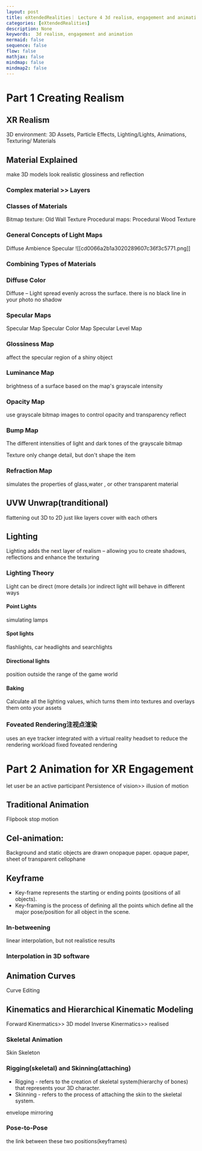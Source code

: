 ```yaml
---
layout: post
title: eXtendedRealities｜ Lecture 4 3d realism, engagement and animation
categories: [eXtendedRealities]
description: None
keywords:  3d realism, engagement and animation
mermaid: false
sequence: false
flow: false
mathjax: false
mindmap: false
mindmap2: false
---
```

# Part 1 Creating Realism
## XR Realism
3D environment: 3D Assets, Particle Effects, Lighting/Lights, Animations, Texturing/ Materials
## Material Explained
make 3D models look realistic
glossiness and reflection
### Complex material >> Layers
### Classes of Materials
Bitmap texture: Old Wall Texture
Procedural maps: Procedural Wood Texture
### General Concepts of Light Maps
Diffuse
Ambience
Specular
![[cd0066a2b1a3020289607c36f3c5771.png]]
### Combining Types of Materials
### Diffuse Color
Diffuse – Light spread evenly across the surface.
there is no black line in your photo no shadow
### Specular Maps
Specular Map
Specular Color Map
Specular Level Map
### Glossiness Map
affect the specular region of a shiny object
### Luminance Map
brightness of a surface based on the map's grayscale intensity
### Opacity Map
use grayscale bitmap images to control opacity and transparency
reflect
### Bump Map
The different intensities of light and dark tones of the grayscale bitmap

Texture only change detail, but don't shape the item
### Refraction Map
simulates the properties of glass,water , or other transparent material
## UVW Unwrap(tranditional)
flattening out 3D to 2D
just like layers cover with each others
## Lighting
Lighting adds the next layer of realism – allowing you to create shadows,  
reflections and enhance the texturing
### Lighting Theory
Light can be direct (more details )or indirect
light will behave in different ways
#### Point Lights
simulating lamps
#### Spot lights
flashlights, car headlights and searchlights
#### Directional lights
position outside the range of the game world
#### Baking
Calculate all the lighting values, which turns them into textures and overlays them onto your assets
### Foveated Rendering注视点渲染
uses an eye tracker integrated with a virtual reality headset to reduce the rendering workload fixed foveated rendering
# Part 2 Animation for XR Engagement
let user be an active participant
Persistence of vision>> illusion of motion
## Traditional Animation
Flipbook
stop motion
## Cel-animation: 
Background and static objects are drawn onopaque paper.
opaque paper, sheet of transparent cellophane
## Keyframe
- Key-frame represents the starting or ending points (positions of all objects).
- Key-framing is the process of defining all the points which define all the major pose/position for all object in the scene.
### In-betweening
linear interpolation, but not realistice results
### Interpolation in 3D software
## Animation Curves
Curve Editing
## Kinematics and Hierarchical Kinematic Modeling
Forward Kinermatics>> 3D model
Inverse Kinermatics>> realised
### Skeletal Animation
Skin
Skeleton
### Rigging(skeletal) and Skinning(attaching)
- Rigging - refers to the creation of skeletal system(hierarchy of bones) that represents your 3D character.
- Skinning - refers to the process of attaching the skin to the skeletal system.

envelope mirroring
### Pose-to-Pose
the link between these two positions(keyframes)


